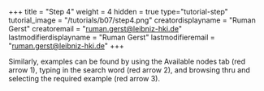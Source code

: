 +++
title = "Step 4"
weight = 4
hidden = true
type="tutorial-step"
tutorial_image = "/tutorials/b07/step4.png"
creatordisplayname = "Ruman Gerst"
creatoremail = "ruman.gerst@leibniz-hki.de"
lastmodifierdisplayname = "Ruman Gerst"
lastmodifieremail = "ruman.gerst@leibniz-hki.de"
+++

Similarly, examples can be found by using the Available nodes tab (red arrow 1), typing in the search word (red arrow 2), and browsing thru and selecting the required example (red arrow 3).